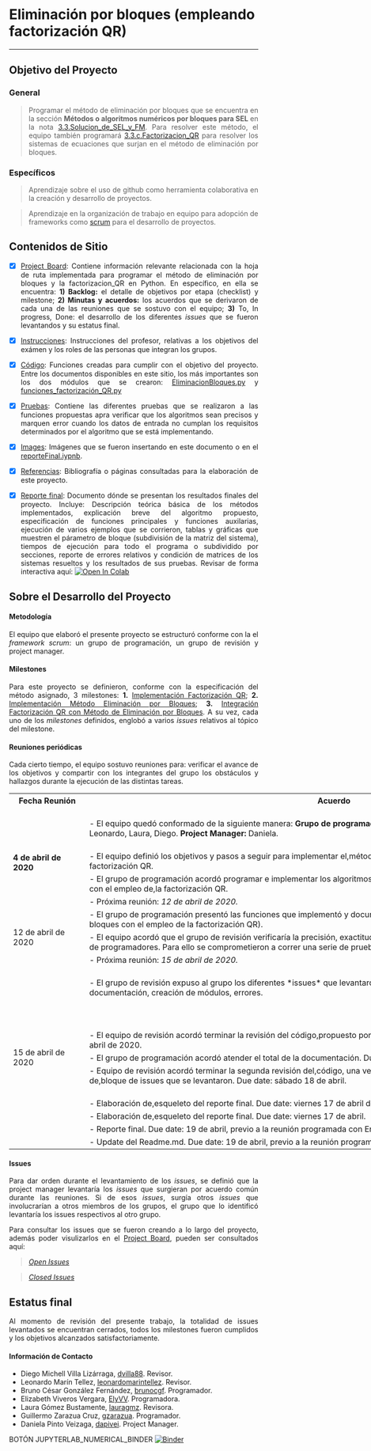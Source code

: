  # Eliminación por bloques (empleando factorización QR)

***
<div align="justify">

## Objetivo del Proyecto

### General

> Programar el método de eliminación por bloques que se encuentra en la sección **Métodos o algoritmos numéricos por bloques para SEL** en la nota [3.3.Solucion_de_SEL_y_FM](https://github.com/ITAM-DS/analisis-numerico-computo-cientifico/blob/master/temas/III.computo_matricial/3.3.Solucion_de_SEL_y_FM.ipynb). Para resolver este método, el equipo también programará  [3.3.c.Factorizacion_QR](https://github.com/ITAM-DS/analisis-numerico-computo-cientifico/blob/master/temas/III.computo_matricial/3.3.c.Factorizacion_QR.ipynb) para resolver los sistemas de ecuaciones que surjan en el método de eliminación por bloques.

### Específicos


>Aprendizaje sobre el uso de github como herramienta colaborativa en la creación y desarrollo de proyectos.

>Aprendizaje en la organización de trabajo en equipo para adopción de frameworks como [scrum](https://www.youtube.com/watch?v=b02ZkndLk1Y&feature=emb_logo) para el desarrollo de proyectos.

## Contenidos de Sitio

- [X] [Project Board](https://github.com/mno-2020-gh-classroom/ex-modulo-3-comp-matricial-qr-dapivei/projects/1): Contiene información relevante relacionada con la hoja de ruta implementada para programar el método de eliminación por bloques y la factorizacion_QR en Python. En específico, en ella se encuentra: **1) Backlog:**  el detalle de objetivos por etapa (checklist) y milestone; **2) Minutas y acuerdos:** los acuerdos que se derivaron de cada una de las reuniones que se sostuvo con el equipo; **3)** To, In progress, Done: el desarrollo de los diferentes *issues* que se fueron levantandos y su estatus final.


- [X] [Instrucciones](https://github.com/mno-2020-gh-classroom/ex-modulo-3-comp-matricial-qr-dapivei/blob/master/instrucciones.md): Instrucciones del profesor, relativas a los objetivos del exámen y los roles de las personas que integran los grupos.

- [X] [Código](https://github.com/mno-2020-gh-classroom/ex-modulo-3-comp-matricial-qr-dapivei/tree/master/Codigo): Funciones creadas para cumplir con el objetivo del proyecto. Entre los documentos disponibles en este sitio, los más importantes son los dos módulos que se crearon: [EliminacionBloques.py](https://github.com/mno-2020-gh-classroom/ex-modulo-3-comp-matricial-qr-dapivei/tree/master/Codigo) y [funciones_factorización_QR.py](https://github.com/mno-2020-gh-classroom/ex-modulo-3-comp-matricial-qr-dapivei/blob/master/Codigo/funciones_factorizacion_QR.py)

- [X] [Pruebas](https://github.com/mno-2020-gh-classroom/ex-modulo-3-comp-matricial-qr-dapivei/tree/master/Pruebas): Contiene las diferentes pruebas que se realizaron a las funciones propuestas apra verificar que los algoritmos sean precisos y marquen error cuando los datos de entrada no cumplan los requisitos determinados por el algoritmo que se está implementando.


- [X] [Images](https://github.com/mno-2020-gh-classroom/ex-modulo-3-comp-matricial-qr-dapivei/tree/master/Images): Imágenes que se fueron insertando en este documento o en el [reporteFinal.iypnb](https://github.com/mno-2020-gh-classroom/ex-modulo-3-comp-matricial-qr-dapivei/blob/master/reporteFinal.ipynb).


- [X] [Referencias](https://github.com/mno-2020-gh-classroom/ex-modulo-3-comp-matricial-qr-dapivei/tree/master/Referencias): Bibliografía o páginas consultadas para la elaboración de este proyecto.

- [X] [Reporte final](https://github.com/mno-2020-gh-classroom/ex-modulo-3-comp-matricial-qr-dapivei/blob/master/reporteFinal.ipynb): Documento dónde se presentan los resultados finales del proyecto. Incluye: Descripción teórica básica de los métodos implementados, explicación breve del algoritmo propuesto, especificación de funciones principales y funciones auxilarias, ejecución de varios ejemplos que se corrieron, tablas y gráficas que muestren el párametro de bloque (subdivisión de la matriz del sistema), tiempos de ejecución para todo el programa o subdividido por secciones, reporte de errores relativos y condición de matrices de los sistemas resueltos y los resultados de sus pruebas. Revisar de forma interactiva aquí: [![Open In Colab](https://colab.research.google.com/assets/colab-badge.svg)](https://colab.research.google.com/drive/1hfoEBN0WVZqOKjxOPJt4vOzypP8hoL1-)


## Sobre el Desarrollo del Proyecto


#### Metodología

El equipo que elaboró el presente proyecto se estructuró conforme con la el *framework scrum*: un grupo de programación, un grupo de revisión y project manager.

#### Milestones

Para este proyecto se definieron, conforme con la especificación del método asignado, 3 milestones: **1.** [Implementación Factorización QR](https://github.com/mno-2020-gh-classroom/ex-modulo-3-comp-matricial-qr-dapivei/milestone/1); **2.** [Implementación Método Eliminación por Bloques](https://github.com/mno-2020-gh-classroom/ex-modulo-3-comp-matricial-qr-dapivei/milestone/2); **3.** [Integración Factorización QR con Método de Eliminación por Bloques](https://github.com/mno-2020-gh-classroom/ex-modulo-3-comp-matricial-qr-dapivei/milestone/3). A su vez, cada uno de los *milestones* definidos, englobó a varios *issues* relativos al tópico del milestone.

#### Reuniones periódicas

Cada cierto tiempo, el equipo sostuvo reuniones para: verificar el avance de los objetivos y compartir con los integrantes del grupo los obstáculos y hallazgos durante la ejecución de las distintas tareas.

<center>

<table class="tg" style="undefined;table-layout: fixed; width: 1160px">
<colgroup>
<col style="width: 154.166667px">
<col style="width: 1006.166667px">
</colgroup>
  <tr>
    <th class="tg-a0p1">Fecha Reunión</th>
    <th class="tg-a0p1">Acuerdo</th>
  </tr>
  <tr>
    <td class="tg-60hh" rowspan="4"><br><span style="font-weight:bold">4 de abril de 2020</span></td>
    <td class="tg-lsux"><br>- El equipo quedó conformado de la siguiente manera: <span style="font-weight:bold">Grupo de programación:</span> Bruno, Eli, Guillermo. <span style="font-weight:bold">Grupo de Revisión: </span>Leonardo, Laura, Diego. <span style="font-weight:bold">Project Manager: </span>Daniela.<br><br></td>
  </tr>
  <tr>
    <td class="tg-cwfa">- El equipo definió los objetivos y pasos a seguir para implementar el,método de eliminación por bloques con el empleo de la factorización QR.</td>
  </tr>
  <tr>
    <td class="tg-lsux">- El grupo de programación acordó programar e implementar los algoritmos,necesarios para el método de eliminación por bloques con el empleo de,la factorización QR.</td>
  </tr>
  <tr>
    <td class="tg-cwfa">- Próxima reunión: <span style="font-style:italic">12 de abril de 2020.</span></td>
  </tr>
  <tr>
    <td class="tg-wz24" rowspan="3">12 de abril de 2020<br></td>
    <td class="tg-lsux">- El grupo de programación presentó las funciones que implementó y documentó (necesarias para el método de eliminación de bloques con el empleo de la factorización QR).</td>
  </tr>
  <tr>
    <td class="tg-boy4">- El equipo acordó que el grupo de revisión verificaría la precisión, exactitud y documentación del código presentado por el grupo de programadores. Para ello se comprometieron a correr una serie de pruebas,unitarias. Due date: miercóles 15 de abril.</td>
  </tr>
  <tr>
    <td class="tg-v0dp">- Próxima reunión: <span style="font-style:italic">15 de abril de 2020.</span></td>
  </tr>
  <tr>
    <td class="tg-d6wr" rowspan="8">15 de abril de 2020<br></td>
    <td class="tg-cwfa"><br>- El grupo de revisión expuso al grupo los diferentes *issues* que levantaron en relación con: unit testing, estandarización de la documentación, creación de módulos, errores.<br><br><br><br></td>
  </tr>
  <tr>
    <td class="tg-lsux">- El equipo de revisión acordó terminar la revisión del código,propuesto por el equipo de programadores. Due date:jueves 16 de abril de 2020.<br></td>
  </tr>
  <tr>
    <td class="tg-cwfa">- El grupo de programación acordó atender el total de la documentación. Due date: viernes 17 de abril de 2020.<br></td>
  </tr>
  <tr>
    <td class="tg-lsux">- Equipo de revisión acordó terminar la segunda revisión del,código, una vez que el equipo de programación atienda el primer de,bloque de issues que se levantaron. Due date: sábado 18 de abril.</td>
  </tr>
  <tr>
    <td class="tg-cwfa"><br>- Elaboración de,esqueleto del reporte final. Due date: viernes 17 de abril de 2020.<br></td>
  </tr>
  <tr>
    <td class="tg-lsux">- Elaboración de,esqueleto del reporte final. Due date: viernes 17 de abril.</td>
  </tr>
  <tr>
    <td class="tg-cwfa">- Reporte final. Due date: 19 de abril, previo a la reunión programada con Erick.</td>
  </tr>
  <tr>
    <td class="tg-v0dp">- Update del Readme.md. Due date: 19 de abril, previo a la reunión programada con Erick.</td>
  </tr>
</table>

</center>

#### Issues

Para dar orden durante el levantamiento de los *issues*, se definió que la project manager levantaría los *issues* que surgieran por acuerdo común durante las reuniones. Si de esos *issues*, surgía otros *issues* que involucrarían a otros miembros de los grupos, el grupo que lo identificó levantaría los issues respectivos al otro grupo.

Para consultar los issues que se fueron creando a lo largo del proyecto, además poder visulizarlos en el [Project Board](https://github.com/mno-2020-gh-classroom/ex-modulo-3-comp-matricial-qr-dapivei/projects/1), pueden ser consultados aquí:

> [*Open Issues*](https://github.com/mno-2020-gh-classroom/ex-modulo-3-comp-matricial-qr-dapivei/issues?q=is%3Aopen+is%3Aissue)

> [*Closed Issues*](https://github.com/mno-2020-gh-classroom/ex-modulo-3-comp-matricial-qr-dapivei/issues?q=is%3Aissue+is%3Aclosed)
## Estatus final

Al momento de revisión del presente trabajo, la totalidad de issues levantados se encuentran cerrados, todos los milestones fueron cumplidos y los objetivos alcanzados satisfactoriamente.

#### Información de Contacto

 - Diego Michell Villa Lizárraga, [dvilla88](https://github.com/dvilla88). Revisor.
 - Leonardo Marín Tellez, [leonardomarintellez](https://github.com/leonardomarintellez). Revisor.
 - Bruno César González Fernández, [brunocgf](https://github.com/brunocgf). Programador.
 - Elizabeth Viveros Vergara, [ElyVV](https://github.com/ElyVV). Programadora.
 - Laura Gómez Bustamente, [lauragmz](https://github.com/lauragmz). Revisora.
 - Guillermo Zarazua Cruz, [gzarazua](https://github.com/gzarazua). Programador.
 - Daniela Pinto Veizaga, [dapivei](https://github.com/dapivei). Project Manager.



</div>

BOTÓN JUPYTERLAB_NUMERICAL_BINDER
[![Binder](https://mybinder.org/badge_logo.svg)](https://mybinder.org/v2/gh/gzarazua/repo_publico_mno/rama2?urlpath=lab)
